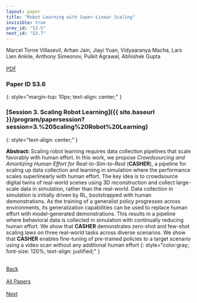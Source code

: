 ```yaml
---
layout: paper
title: "Robot Learning with Super-Linear Scaling"
invisible: true
prev_id: "S3.5"
next_id: "S3.7"
---
```

<div class="paper-authors">
  <div class="paper-author-box">
    <div class="paper-author-name">Marcel Torne Villasevil, Arhan Jain, Jiayi Yuan, Vidyaaranya Macha, Lars Lien Ankile, Anthony Simeonov, Pulkit Agrawal, Abhishek Gupta</div>
    <div class="paper-author-uni"></div>
  </div>
</div>

<div class="paper-pdf-modern">
  <div class="paper-menu-icon">
    <a href="https://www.roboticsproceedings.org/rss25/p361.pdf" title="Download PDF" target="_blank">
      <i class="fa fa-file-pdf-o"></i><br>
      <span class="paper-menu-label">PDF</span>
    </a>
  </div>
</div>

### Paper ID S3.6
{: style="margin-top: 10px; text-align: center;" }

### [Session 3. Scaling Robot Learning]({{ site.baseurl }}/program/papersession?session=3.%20Scaling%20Robot%20Learning)
{: style="text-align: center;" }

<b style="color: black;">Abstract: </b>Scaling robot learning requires data collection pipelines that scale favorably with human effort. In this work, we propose *Crowdsourcing and Amortizing Human Effort for Real-to-Sim-to-Real* (**CASHER**), a pipeline for scaling up data collection and learning in simulation where the performance scales superlinearly with human effort. The key idea is to crowdsource digital twins of real-world scenes using 3D reconstruction and collect large-scale data in simulation, rather than the real-world. Data collection in simulation is initially driven by RL, bootstrapped with human demonstrations. As the training of a generalist policy progresses across environments, its generalization capabilities can be used to replace human effort with model-generated demonstrations. This results in a pipeline where behavioral data is collected in simulation with continually reducing human effort. We show that **CASHER** demonstrates zero-shot and few-shot scaling laws on three real-world tasks across diverse scenarios. We show that **CASHER** enables fine-tuning of pre-trained policies to a target scenario using a video scan without any additional human effort
{: style="color:gray; font-size: 120%; text-align: justified;" }

<div class="paper-menu">
  <div class="paper-menu-inner">
    <a href="{{ site.baseurl }}/program/papers/S3.5/" title="Previous Paper">
            <div class="paper-menu-icon">
                <i class="fa fa-chevron-left"></i><br>
                <span class="paper-menu-label">Back</span>
            </div>
        </a>
    <a href="{{ site.baseurl }}/program/papers" title="All Papers">
      <div class="paper-menu-icon">
        <i class="fa fa-list"></i><br>
        <span class="paper-menu-label">All Papers</span>
      </div>
    </a>
    <a href="{{ site.baseurl }}/program/papers/S3.7/" title="Next Paper">
            <div class="paper-menu-icon">
                <i class="fa fa-chevron-right"></i><br>
                <span class="paper-menu-label">Next</span>
            </div>
        </a>
  </div>
</div>

